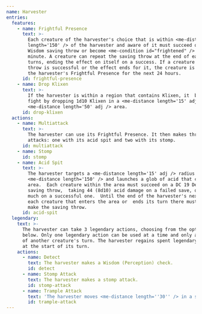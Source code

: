 ```yaml
---
name: Harvester
entries:
  features:
    - name: Frightful Presence
      text: >-
        Each creature of the harvester's choice that is within <me-distance
        length='150' /> of the harvester and aware of it must succeed on a DC 19
        Wisdom saving throw or become <me-condition id="frightened" /> for 1
        minute. A creature can repeat the saving throw at the end of each of its
        turns, ending the effect on itself on a success. If a creature's saving
        throw is successful or the effect ends for it, the creature is immune to
        the harvester's Frightful Presence for the next 24 hours.
      id: frightful-presence
    - name: Drop Klixen
      text: >-
        If the harvester is within a region that contains Klixen, it  begins the
        fight by dropping 1d10 Klixen in a <me-distance length='15' adj /> by
        <me-distance length='50' adj /> area.
      id: drop-klixen
  actions:
    - name: Multiattack
      text: >-
        The harvester can use its Frightful Presence. It then makes three
        attacks: one with its acid spit and two with its stomp.
      id: multiattack
    - name: Stomp
      id: stomp
    - name: Acid Spit
      text: >-
        The harvester targets a <me-distance length='15' adj /> radius  within
        <me-distance length='150' /> and launches a glob of acid that coats the
        area.  Each creature within the area must succeed on a DC 19 Dexterity
        saving throw,  taking 44 (8d10) acid damage on a failed save, or half as
        much on a successful one.  Until the end of the harvester's next turn,
        each creature that enters the area or  ends its turn there must also
        make the saving throw.
      id: acid-spit
  legendary:
    text: >-
      The harvester can take 3 legendary actions, choosing from the options
      below. Only one legendary action can be used at a time and only at the end
      of another creature's turn. The harvester regains spent legendary actions
      at the start of its turn.
    actions:
      - name: Detect
        text: The harvester makes a Wisdom (Perception) check.
        id: detect
      - name: Stomp Attack
        text: The harvester makes a stomp attack.
        id: stomp-attack
      - name: Trample Attack
        text: 'The harvester moves <me-distance length=''30'' /> in a straight line, moving over Large or smaller creatures in its path. Each creature caught in its path must succeed on a DC 19 Dexterity saving throw or take 15 (2d6 + 8) piercing damage and be knocked <me-condition id="prone" />. The harvester cannot move through a Huge or larger creature.'
        id: trample-attack
---
```

